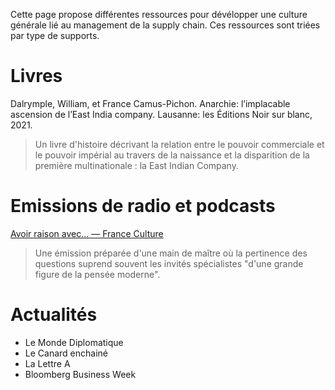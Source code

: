 Cette page propose différentes ressources pour dévélopper une culture générale lié au management de la supply chain. 
Ces ressources sont triées par type de supports.

# Livres

Dalrymple, William, et France Camus-Pichon. Anarchie: l’implacable ascension de l’East India company. Lausanne: les Éditions Noir sur blanc, 2021.

> Un livre d'histoire décrivant la relation entre le pouvoir commerciale et le pouvoir impérial au travers de la naissance et la disparition de la première multinationale : la East Indian Company.

# Emissions de radio et podcasts

[Avoir raison avec... — France Culture](https://www.franceculture.fr/emissions/avoir-raison-avec)

> Une émission préparée d'une main de maître où la pertinence des questions suprend souvent les invités spécialistes "d'une grande figure de la pensée moderne".

# Actualités

- Le Monde Diplomatique
- Le Canard enchainé
- La Lettre A
- Bloomberg Business Week
